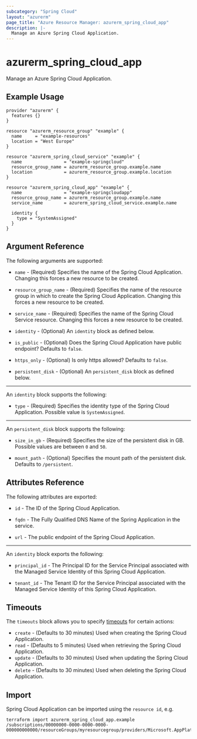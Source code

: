 ```yaml
---
subcategory: "Spring Cloud"
layout: "azurerm"
page_title: "Azure Resource Manager: azurerm_spring_cloud_app"
description: |-
  Manage an Azure Spring Cloud Application.
---
```


# azurerm_spring_cloud_app

Manage an Azure Spring Cloud Application.

## Example Usage

```hcl
provider "azurerm" {
  features {}
}

resource "azurerm_resource_group" "example" {
  name     = "example-resources"
  location = "West Europe"
}

resource "azurerm_spring_cloud_service" "example" {
  name                = "example-springcloud"
  resource_group_name = azurerm_resource_group.example.name
  location            = azurerm_resource_group.example.location
}

resource "azurerm_spring_cloud_app" "example" {
  name                = "example-springcloudapp"
  resource_group_name = azurerm_resource_group.example.name
  service_name        = azurerm_spring_cloud_service.example.name

  identity {
    type = "SystemAssigned"
  }
}
```

## Argument Reference

The following arguments are supported:

* `name` - (Required) Specifies the name of the Spring Cloud Application. Changing this forces a new resource to be created.

* `resource_group_name` - (Required) Specifies the name of the resource group in which to create the Spring Cloud Application. Changing this forces a new resource to be created.

* `service_name` - (Required) Specifies the name of the Spring Cloud Service resource. Changing this forces a new resource to be created.

* `identity` - (Optional) An `identity` block as defined below.

* `is_public` - (Optional) Does the Spring Cloud Application have public endpoint? Defaults to `false`.

* `https_only` - (Optional) Is only https allowed? Defaults to `false`.

* `persistent_disk` - (Optional) An `persistent_disk` block as defined below.

---

An `identity` block supports the following:

* `type` - (Required) Specifies the identity type of the Spring Cloud Application. Possible value is `SystemAssigned`.

---

An `persistent_disk` block supports the following:

* `size_in_gb` - (Required) Specifies the size of the persistent disk in GB. Possible values are between `0` and `50`.

* `mount_path` - (Optional) Specifies the mount path of the persistent disk. Defaults to `/persistent`.

## Attributes Reference

The following attributes are exported:

* `id` - The ID of the Spring Cloud Application.

* `fqdn` - The Fully Qualified DNS Name of the Spring Application in the service.

* `url` - The public endpoint of the Spring Cloud Application.

---

An `identity` block exports the following:

* `principal_id` - The Principal ID for the Service Principal associated with the Managed Service Identity of this Spring Cloud Application.

* `tenant_id` - The Tenant ID for the Service Principal associated with the Managed Service Identity of this Spring Cloud Application.

## Timeouts

The `timeouts` block allows you to specify [timeouts](https://www.terraform.io/docs/configuration/resources.html#timeouts) for certain actions:

* `create` - (Defaults to 30 minutes) Used when creating the Spring Cloud Application.
* `read` - (Defaults to 5 minutes) Used when retrieving the Spring Cloud Application.
* `update` - (Defaults to 30 minutes) Used when updating the Spring Cloud Application.
* `delete` - (Defaults to 30 minutes) Used when deleting the Spring Cloud Application.

## Import

Spring Cloud Application can be imported using the `resource id`, e.g.

```shell
terraform import azurerm_spring_cloud_app.example /subscriptions/00000000-0000-0000-0000-000000000000/resourceGroups/myresourcegroup/providers/Microsoft.AppPlatform/Spring/myservice/apps/myapp
```
